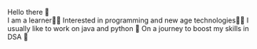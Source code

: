 Hello there 👋\
I am a learner👨‍🎓
Interested in programming and new age technologies👨‍💻
I usually like to work on java and python 🤖
On a journey to boost my skills in DSA 🚀
